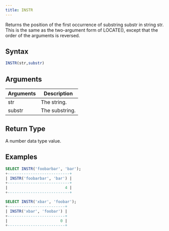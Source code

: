 ```yaml
---
title: INSTR
---
```


Returns the position of the first occurrence of substring substr in string str. This is the same as the two-argument form of LOCATE(), except that the order of the arguments is reversed.

## Syntax

```sql
INSTR(str,substr)
```

## Arguments

| Arguments | Description    |
| --------- | -------------- |
| str       | The string.    |
| substr    | The substring. |

## Return Type

A number data type value.

## Examples

```sql
SELECT INSTR('foobarbar', 'bar');
+---------------------------+
| INSTR('foobarbar', 'bar') |
+---------------------------+
|                         4 |
+---------------------------+

SELECT INSTR('xbar', 'foobar');
+-------------------------+
| INSTR('xbar', 'foobar') |
+-------------------------+
|                       0 |
+-------------------------+
```

